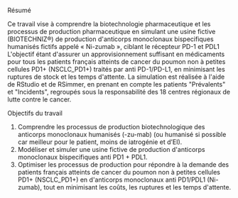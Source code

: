 Résumé

Ce travail vise à comprendre la biotechnologie pharmaceutique et les processus de production pharmaceutique en simulant une usine fictive (BIOTECHNIZ®) de production d'anticorps monoclonaux bispecifiques humanisés fictifs appelé « Ni-zumab », ciblant le récepteur PD-1 et PDL1 
L'objectif étant d'assurer un approvisionnement suffisant en médicaments pour tous les patients français atteints de cancer du poumon non à petites cellules PD1+ (NSCLC_PD1+) traités par anti PD-1/PD-L1, en minimisant les ruptures de stock et les temps d'attente. 
La simulation est réalisée à l'aide de RStudio et de RSimmer, en prenant en compte les patients "Prévalents" et "Incidents", regroupés sous la responsabilité des 18 centres régionaux de lutte contre le cancer.



Objectifs du travail

1. Comprendre les processus de production biotechnologique des anticorps monoclonaux humanisés (-zu-mab) (ou humanisé si possible car meilleur pour le patient, moins de iatrogénie et d’EI).
2. Modéliser et simuler une usine fictive de production d'anticorps monoclonaux bispecifiques anti PD1 + PDL1.
3. Optimiser les processus de production pour répondre à la demande des patients français atteints de cancer du poumon non à petites cellules PD1+ (NSCLC_PD1+) en d'anticorps monoclonaux anti PD1/PDL1 (Ni-zumab), tout en minimisant les coûts, les ruptures et les temps d'attente.
